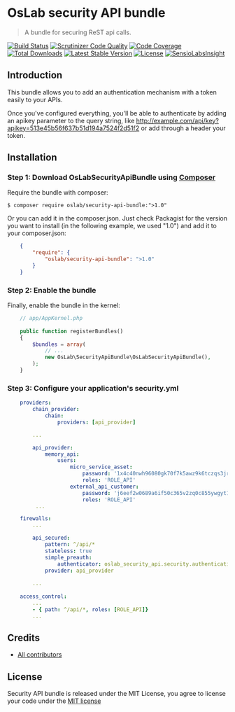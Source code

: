OsLab security API bundle
========================
> A bundle for securing ReST api calls.

[![Build Status](https://travis-ci.org/OsLab/security-api-bundle.svg?branch=master)](https://travis-ci.org/OsLab/security-api-bundle)
[![Scrutinizer Code Quality](https://scrutinizer-ci.com/g/OsLab/security-api-bundle/badges/quality-score.png?b=master)](https://scrutinizer-ci.com/g/OsLab/security-api-bundle/?branch=master)
[![Code Coverage](https://scrutinizer-ci.com/g/OsLab/security-api-bundle/badges/coverage.png?b=master)](https://scrutinizer-ci.com/g/OsLab/security-api-bundle/?branch=master)
[![Total Downloads](https://poser.pugx.org/OsLab/security-api-bundle/downloads)](https://packagist.org/packages/OsLab/security-api-bundle)
[![Latest Stable Version](https://poser.pugx.org/OsLab/security-api-bundle/v/stable)](https://packagist.org/packages/OsLab/security-api-bundle)
[![License](https://poser.pugx.org/OsLab/security-api-bundle/license)](https://packagist.org/packages/OsLab/SupervisorBundle)
[![SensioLabsInsight](https://insight.sensiolabs.com/projects/21afc65a-16de-463c-9897-e3deb06ac615/mini.png)](https://insight.sensiolabs.com/projects/21afc65a-16de-463c-9897-e3deb06ac615)

Introduction
-------------
This bundle allows you to add an authentication mechanism with a token easily to your APIs.

Once you've configured everything, you'll be able to authenticate by adding an apikey parameter to the query string, like http://example.com/api/key?apikey=513e45b56f637b51d194a7524f2d51f2 
or add through a header your token.

Installation
------------

### Step 1: Download OsLabSecurityApiBundle using [Composer](http://getcomposer.org)

Require the bundle with composer:

    $ composer require oslab/security-api-bundle:">1.0"

Or you can add it in the composer.json. Just check Packagist for the version you want to install (in the following example, we used "1.0") and add it to your composer.json:

```json
    {
        "require": {
            "oslab/security-api-bundle": ">1.0"
        }
    }
```

### Step 2: Enable the bundle

Finally, enable the bundle in the kernel:

```php
    // app/AppKernel.php
    
    public function registerBundles()
    {
        $bundles = array(
            // ...
            new OsLab\SecurityApiBundle\OsLabSecurityApiBundle(),
        );
    }
```

### Step 3: Configure your application's security.yml

```yml
    providers:
        chain_provider:
            chain:
                providers: [api_provider]

        ...

        api_provider:
            memory_api:
                users:
                    micro_service_asset:
                        password: '1x4c40nwh96080gk70f7k5awz9k6tczqs3jr01z94849n'
                        roles: 'ROLE_API'
                    external_api_customer:
                        password: 'j6eef2w0689a6if50c365v2zq0c855ywgyt106j2b6q5h'
                        roles: 'ROLE_API'
         ...

    firewalls:
        ...

        api_secured:
            pattern: ^/api/*
            stateless: true
            simple_preauth:
                authenticator: oslab_security_api.security.authentication.authenticator
            provider: api_provider
            
        ...
        
    access_control:
        ...
        - { path: ^/api/*, roles: [ROLE_API]}
        ...
```

## Credits

* [All contributors](https://github.com/OsLab/security-api-bundle/graphs/contributors)

## License

Security API bundle is released under the MIT License, you agree to license your code under the [MIT license](LICENSE)
